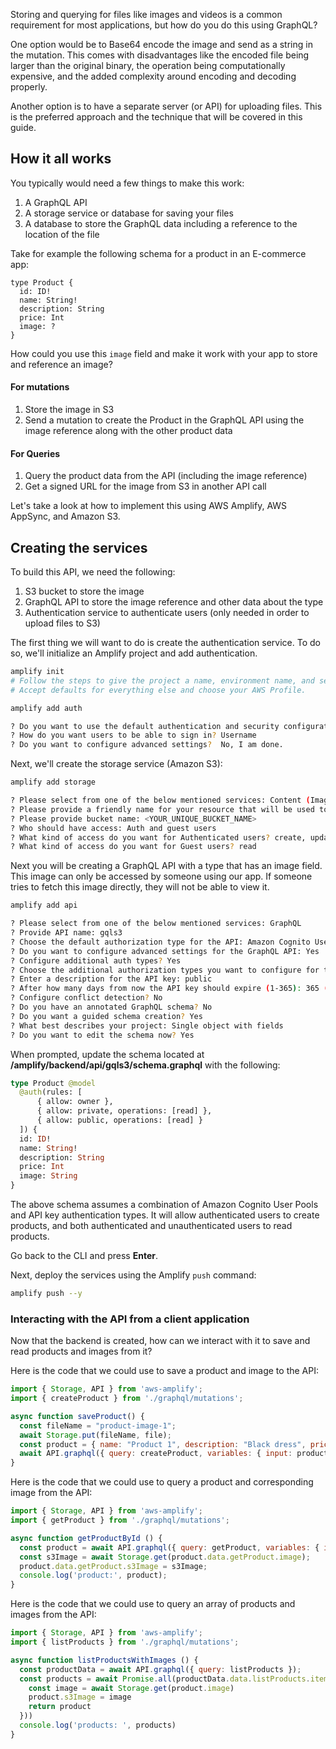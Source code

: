 Storing and querying for files like images and videos is a common requirement for most applications, but how do you do this using GraphQL?

One option would be to Base64 encode the image and send as a string in the mutation. This comes with disadvantages like the encoded file being larger than the original binary, the operation being computationally expensive, and the added complexity around encoding and decoding properly.

Another option is to have a separate server (or API) for uploading files. This is the preferred approach and the technique that will be covered in this guide.

## How it all works

You typically would need a few things to make this work:

1. A GraphQL API
2. A storage service or database for saving your files
3. A database to store the GraphQL data including a reference to the location of the file

Take for example the following schema for a product in an E-commerce app:

```
type Product {
  id: ID!
  name: String!
  description: String
  price: Int
  image: ?
}
```

How could you use this `image` field and make it work with your app to store and reference an image?

#### For mutations

1. Store the image in S3
2. Send a mutation to create the Product in the GraphQL API using the image reference along with the other product data

#### For Queries

1. Query the product data from the API (including the image reference)
2. Get a signed URL for the image from S3 in another API call

Let's take a look at how to implement this using AWS Amplify, AWS AppSync, and Amazon S3.

<!-- ## Creating the client

In this guide the client code will be written in React, but you can use Vue, Angular, or any other JavaScript framework because the API calls the you will be writing are not React specific.

To get started, create a new JavaScript project, change into the directory and install the amplify and uuid dependencies:

```
npx create-react-app gqlimages
cd gqlimages
npm install aws-amplify @aws-amplify/ui-react uuid
``` -->

## Creating the services

To build this API, we need the following:

1. S3 bucket to store the image
2. GraphQL API to store the image reference and other data about the type
3. Authentication service to authenticate users (only needed in order to upload files to S3)

The first thing we will want to do is create the authentication service. To do so, we'll initialize an Amplify project and add authentication.


```sh
amplify init
# Follow the steps to give the project a name, environment name, and set the default text editor.
# Accept defaults for everything else and choose your AWS Profile.

amplify add auth

? Do you want to use the default authentication and security configuration? Default configuration
? How do you want users to be able to sign in? Username
? Do you want to configure advanced settings?  No, I am done.
```

Next, we'll create the storage service (Amazon S3):

```sh
amplify add storage

? Please select from one of the below mentioned services: Content (Images, audio, video, etc.)
? Please provide a friendly name for your resource that will be used to label this category in the project: gqls3
? Please provide bucket name: <YOUR_UNIQUE_BUCKET_NAME>
? Who should have access: Auth and guest users
? What kind of access do you want for Authenticated users? create, update, read, delete
? What kind of access do you want for Guest users? read
```

Next you will be creating a GraphQL API with a type that has an image field. This image can only be accessed by someone using our app. If someone tries to fetch this image directly, they will not be able to view it.

```sh
amplify add api

? Please select from one of the below mentioned services: GraphQL
? Provide API name: gqls3
? Choose the default authorization type for the API: Amazon Cognito User Pool
? Do you want to configure advanced settings for the GraphQL API: Yes
? Configure additional auth types? Yes
? Choose the additional authorization types you want to configure for the API: API key
? Enter a description for the API key: public
? After how many days from now the API key should expire (1-365): 365 (or your preferred expiration)
? Configure conflict detection? No
? Do you have an annotated GraphQL schema? No
? Do you want a guided schema creation? Yes
? What best describes your project: Single object with fields
? Do you want to edit the schema now? Yes
```

When prompted, update the schema located at __/amplify/backend/api/gqls3/schema.graphql__ with the following:

```graphql
type Product @model
  @auth(rules: [
      { allow: owner },
      { allow: private, operations: [read] },
      { allow: public, operations: [read] }
  ]) {
  id: ID!
  name: String!
  description: String
  price: Int
  image: String
}
```

<amplify-callout>

The above schema assumes a combination of Amazon Cognito User Pools and API key authentication types. It will allow authenticated users to create products, and both authenticated and unauthenticated users to read products.

</amplify-callout>

Go back to the CLI and press __Enter__.

Next, deploy the services using the Amplify `push` command:

```sh
amplify push --y
```

### Interacting with the API from a client application

Now that the backend is created, how can we interact with it to save and read products and images from it?

Here is the code that we could use to save a product and image to the API:

```js
import { Storage, API } from 'aws-amplify';
import { createProduct } from './graphql/mutations';

async function saveProduct() {
  const fileName = "product-image-1";
  await Storage.put(fileName, file);
  const product = { name: "Product 1", description: "Black dress", price: 200, image: fileName };
  await API.graphql({ query: createProduct, variables: { input: product }});
}
```

Here is the code that we could use to query a product and corresponding image from the API:

```javascript
import { Storage, API } from 'aws-amplify';
import { getProduct } from './graphql/mutations';

async function getProductById () {
  const product = await API.graphql({ query: getProduct, variables: { id: "12345" }});
  const s3Image = await Storage.get(product.data.getProduct.image);
  product.data.getProduct.s3Image = s3Image;
  console.log('product:', product);
}
```

Here is the code that we could use to query an array of products and images from the API:

```javascript
import { Storage, API } from 'aws-amplify';
import { listProducts } from './graphql/mutations';

async function listProductsWithImages () {
  const productData = await API.graphql({ query: listProducts });
  const products = await Promise.all(productData.data.listProducts.items.map(async product => {
    const image = await Storage.get(product.image)
    product.s3Image = image
    return product
  }))
  console.log('products: ', products)
}
```